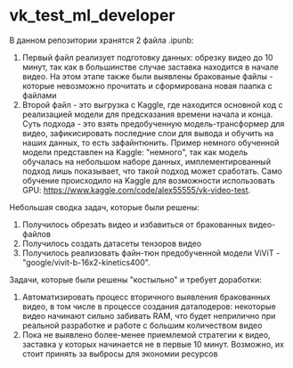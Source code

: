 # vk_test_ml_developer
В данном репозитории хранятся 2 файла .ipunb:
1. Первый файл реализует подготовку данных: обрезку видео до 10 минут, так как в большинстве случае заставка находится в начале видео. На этом этапе также были выявлены бракованые файлы - которые невозможно прочитать и сформирована новая паапка с файлами
2. Второй файл - это выгрузка с Kaggle, где находится основной код с реализацией модели для предсказания времени начала и конца. Суть подхода - это взять предобученную модель-трансформер для видео, зафикисировать последние слои для вывода и обучить на наших данных, то есть зафайнтюнить.
Пример немного обученной модели представлен на Kaggle: "немного", так как модель обучалась на небольшом наборе данных, имплементированный подход лишь показывает, что такой подход может сработать. Само обучение происходило на Kaggle для возможности использовать GPU: https://www.kaggle.com/code/alex55555/vk-video-test.

Небольшая сводка задач, которые были решены:
1. Получилось обрезать видео и избавиться от бракованных видео-файлов
2. Получилось создать датасеты тензоров видео
3. Получилось реализовать файн-тюн предобученной модели ViViT - "google/vivit-b-16x2-kinetics400".

Задачи, которые были решены "костыльно" и требует доработки:
1. Автоматизировать процесс вторичного выявления бракованных видео, в том числе в процессе создания даталодеров: некоторые видео начинают сильно забивать RAM, что будет неприлично при реальной разработке и работе с большим количеством видео
2. Пока не выявлено более-менее приемлемой стратегии к видео, заставка у которых начинается не в первые 10 минут. Возможно, их стоит принять за выбросы для экономии ресурсов



